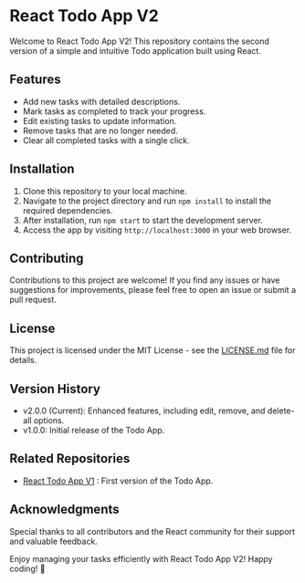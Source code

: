 # React Todo App V2

Welcome to React Todo App V2! This repository contains the second version of a simple and intuitive Todo application built using React.

## Features

- Add new tasks with detailed descriptions.
- Mark tasks as completed to track your progress.
- Edit existing tasks to update information.
- Remove tasks that are no longer needed.
- Clear all completed tasks with a single click.

## Installation

1. Clone this repository to your local machine.
2. Navigate to the project directory and run `npm install` to install the required dependencies.
3. After installation, run `npm start` to start the development server.
4. Access the app by visiting `http://localhost:3000` in your web browser.

## Contributing

Contributions to this project are welcome! If you find any issues or have suggestions for improvements, please feel free to open an issue or submit a pull request.

## License

This project is licensed under the MIT License - see the [LICENSE.md](LICENSE.md) file for details.

## Version History

- v2.0.0 (Current): Enhanced features, including edit, remove, and delete-all options.
- v1.0.0: Initial release of the Todo App.

## Related Repositories

- [React Todo App V1](https://github.com/MD-ANIKS/react-todo-list-app.git) : First version of the Todo App.

## Acknowledgments

Special thanks to all contributors and the React community for their support and valuable feedback.

Enjoy managing your tasks efficiently with React Todo App V2! Happy coding! 🚀
